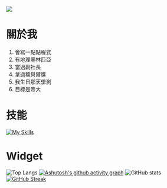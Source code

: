 ![](https://komarev.com/ghpvc/?username=yih-0118&style=flat)
# 關於我
1. 會寫一點點程式
2. 有地理奧林匹亞
3. 當過副社長
4. 拿過糯貝爾獎
5. 我生日那天學測
6. 目標是帝大

# 技能

[![My Skills](https://skillicons.dev/icons?i=androidstudio,arch,au,bootstrap,firebase,cpp,py,md,codepen,docker,html,css,js,react,vue,linux,ai,ps,pr)](https://skillicons.dev)



# Widget
![Top Langs](https://github-readme-stats.vercel.app/api/top-langs/?username=yih-0118&layout=compact&theme=github_dark)
[![Ashutosh's github activity graph](https://github-readme-activity-graph.vercel.app/graph?username=yih-0118&bg_color=ffffff&color=9e4c98&line=9e4c98&point=403d3d&area=true&hide_border=true)](https://github.com/ashutosh00710/github-readme-activity-graph)
![GitHub stats](https://github-readme-stats.vercel.app/api?username=yih-0118&hide=prs,contribs&show_icons=true&theme=github_dark&rank_icon=github)
[![GitHub Streak](https://streak-stats.demolab.com?user=yih-0118&theme=github-dark-blue&border_radius=30&card_width=600)](https://git.io/streak-stats)
